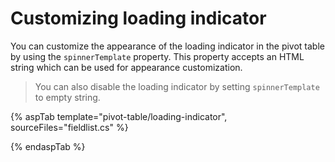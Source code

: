 # Customizing loading indicator

You can customize the appearance of the loading indicator in the pivot table by using the `spinnerTemplate` property. This property accepts an HTML string which can be used for appearance customization.

> You can also disable the loading indicator by setting `spinnerTemplate` to empty string.

{% aspTab template="pivot-table/loading-indicator", sourceFiles="fieldlist.cs" %}

{% endaspTab %}